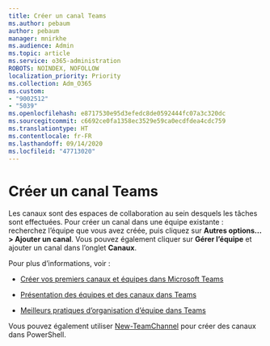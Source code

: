 ```yaml
---
title: Créer un canal Teams
ms.author: pebaum
author: pebaum
manager: mnirkhe
ms.audience: Admin
ms.topic: article
ms.service: o365-administration
ROBOTS: NOINDEX, NOFOLLOW
localization_priority: Priority
ms.collection: Adm_O365
ms.custom:
- "9002512"
- "5039"
ms.openlocfilehash: e8717530e95d3efedc8de0592444fc07a3c320dc
ms.sourcegitcommit: c6692ce0fa1358ec3529e59ca0ecdfdea4cdc759
ms.translationtype: HT
ms.contentlocale: fr-FR
ms.lasthandoff: 09/14/2020
ms.locfileid: "47713020"
---
```

# <a name="create-a-teams-channel"></a>Créer un canal Teams

Les canaux sont des espaces de collaboration au sein desquels les tâches sont effectuées. Pour créer un canal dans une équipe existante : recherchez l’équipe que vous avez créée, puis cliquez sur **Autres options... > Ajouter un canal**. Vous pouvez également cliquer sur **Gérer l’équipe** et ajouter un canal dans l’onglet **Canaux**.

Pour plus d’informations, voir :

- [Créer vos premiers canaux et équipes dans Microsoft Teams](https://docs.microsoft.com/MicrosoftTeams/get-started-with-teams-create-your-first-teams-and-channels)

- [Présentation des équipes et des canaux dans Teams](https://docs.microsoft.com/microsoftteams/teams-channels-overview)

- [Meilleurs pratiques d’organisation d’équipe dans Teams](https://docs.microsoft.com/MicrosoftTeams/best-practices-organizing)

Vous pouvez également utiliser [New-TeamChannel](https://docs.microsoft.com/powershell/module/teams/new-teamchannel?view=teams-ps) pour créer des canaux dans PowerShell. 
